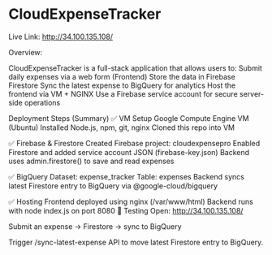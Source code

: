 # CloudExpenseTracker

Live Link: http://34.100.135.108/

 Overview:
 
CloudExpenseTracker is a full-stack application that allows users to:
Submit daily expenses via a web form (Frontend)
Store the data in Firebase Firestore
Sync the latest expense to BigQuery for analytics
Host the frontend via VM + NGINX
Use a Firebase service account for secure server-side operations


Deployment Steps (Summary)
✅ VM Setup
Google Compute Engine VM (Ubuntu)
Installed Node.js, npm, git, nginx
Cloned this repo into VM

✅ Firebase & Firestore
Created Firebase project: cloudexpensepro
Enabled Firestore and added service account JSON (firebase-key.json)
Backend uses admin.firestore() to save and read expenses

✅ BigQuery
Dataset: expense_tracker
Table: expenses
Backend syncs latest Firestore entry to BigQuery via @google-cloud/bigquery

✅ Hosting
Frontend deployed using nginx (/var/www/html)
Backend runs with node index.js on port 8080
🧪 Testing
Open: http://34.100.135.108/

Submit an expense → Firestore → sync to BigQuery

Trigger /sync-latest-expense API to move latest Firestore entry to BigQuery.

